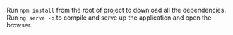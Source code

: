 Run `npm install` from the root of project to download all the dependencies.
Run `ng serve -o` to compile and serve up the application and open the browser.
